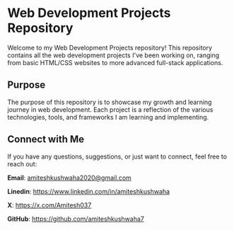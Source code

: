 # Web Development Projects Repository

Welcome to my Web Development Projects repository! This repository contains all the web development projects I've been working on, ranging from basic HTML/CSS websites to more advanced full-stack applications.

## Purpose
The purpose of this repository is to showcase my growth and learning journey in web development. Each project is a reflection of the various technologies, tools, and frameworks I am learning and implementing.
 
## Connect with Me
 If you have any questions, suggestions, or just want to connect, feel free to reach out:

**Email**: amiteshkushwaha2020@gmail.com

**Linedin**: https://www.linkedin.com/in/amiteshkushwaha

**X**: https://x.com/Amitesh037

**GitHub**: https://github.com/amiteshkushwaha7
   
